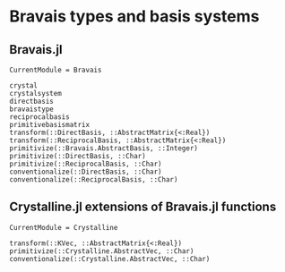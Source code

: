 # Bravais types and basis systems

## Bravais.jl

```@meta
CurrentModule = Bravais
```

```@docs
crystal
crystalsystem
directbasis
bravaistype
reciprocalbasis
primitivebasismatrix
transform(::DirectBasis, ::AbstractMatrix{<:Real})
transform(::ReciprocalBasis, ::AbstractMatrix{<:Real})
primitivize(::Bravais.AbstractBasis, ::Integer)
primitivize(::DirectBasis, ::Char)
primitivize(::ReciprocalBasis, ::Char)
conventionalize(::DirectBasis, ::Char)
conventionalize(::ReciprocalBasis, ::Char)
```

## Crystalline.jl extensions of Bravais.jl functions

```@meta
CurrentModule = Crystalline
```

```@docs
transform(::KVec, ::AbstractMatrix{<:Real})
primitivize(::Crystalline.AbstractVec, ::Char)
conventionalize(::Crystalline.AbstractVec, ::Char)
```